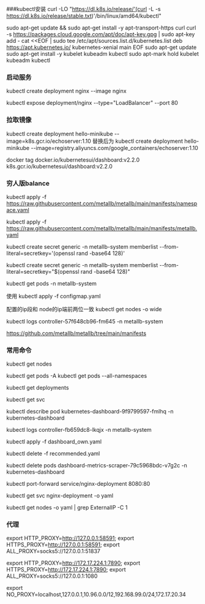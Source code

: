 
###kubectl安装
curl -LO "https://dl.k8s.io/release/'(curl -L -s https://dl.k8s.io/release/stable.txt)'/bin/linux/amd64/kubectl"

sudo apt-get update && sudo apt-get install -y apt-transport-https curl
curl -s https://packages.cloud.google.com/apt/doc/apt-key.gpg | sudo apt-key add -
cat <<EOF | sudo tee /etc/apt/sources.list.d/kubernetes.list
deb https://apt.kubernetes.io/ kubernetes-xenial main
EOF
sudo apt-get update
sudo apt-get install -y kubelet kubeadm kubectl
sudo apt-mark hold kubelet kubeadm kubectl


### 启动服务
kubectl create deployment nginx --image nginx

kubectl expose deployment/nginx --type="LoadBalancer" --port 80

### 拉取镜像
kubectl create deployment hello-minikube --image=k8s.gcr.io/echoserver:1.10
替换后为
kubectl create deployment hello-minikube --image=registry.aliyuncs.com/google_containers/echoserver:1.10

docker tag docker.io/kubernetesui/dashboard:v2.2.0 k8s.gcr.io/kubernetesui/dashboard:v2.2.0

### 穷人版balance

kubectl apply -f https://raw.githubusercontent.com/metallb/metallb/main/manifests/namespace.yaml

kubectl apply -f https://raw.githubusercontent.com/metallb/metallb/main/manifests/metallb.yaml

kubectl create secret generic -n metallb-system memberlist --from-literal=secretkey='(openssl rand -base64 128)'

kubectl create secret generic -n metallb-system memberlist --from-literal=secretkey="$(openssl rand -base64 128)"

kubectl get pods -n metallb-system

使用
kubectl apply -f configmap.yaml

配置的ip段和 node的ip端前两位一致
kubectl get nodes -o wide

kubectl logs controller-57f648cb96-fm645 -n metallb-system

https://github.com/metallb/metallb/tree/main/manifests


### 常用命令
kubectl get nodes

kubectl get pods -A
kubectl get pods --all-namespaces

kubectl get deployments

kubectl get svc


kubectl describe pod kubernetes-dashboard-9f9799597-fmlhq  -n kubernetes-dashboard

kubectl logs controller-fb659dc8-lkqjx -n metallb-system

kubectl apply -f dashboard_own.yaml

kubectl delete -f recommended.yaml

kubectl delete pods dashboard-metrics-scraper-79c5968bdc-v7g2c -n kubernetes-dashboard

kubectl port-forward service/nginx-deployment 8080:80


kubectl get svc nginx-deployment -o yaml

kubectl get nodes -o yaml | grep ExternalIP -C 1

### 代理

export HTTP_PROXY=http://127.0.0.1:58591; export HTTPS_PROXY=http://127.0.0.1:58591; export ALL_PROXY=socks5://127.0.0.1:51837


export HTTP_PROXY=http://172.17.224.1:7890; export HTTPS_PROXY=http://172.17.224.1:7890; export ALL_PROXY=socks5://127.0.0.1:1080

export NO_PROXY=localhost,127.0.0.1,10.96.0.0/12,192.168.99.0/24,172.17.20.34



